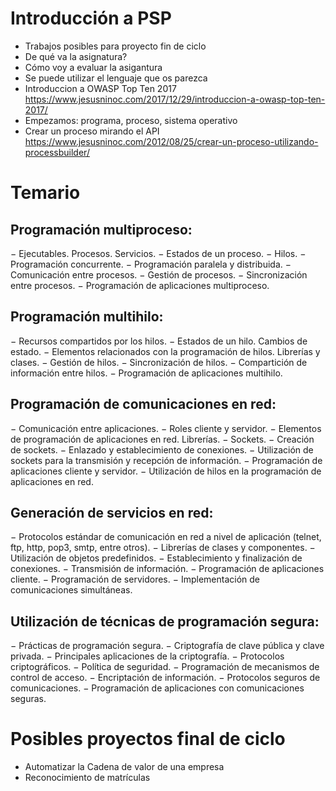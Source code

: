 # Introducción a PSP

- Trabajos posibles para proyecto fin de ciclo
- De qué va la asignatura?
- Cómo voy a evaluar la asigantura
- Se puede utilizar el lenguaje que os parezca
- Introduccion a OWASP Top Ten 2017
https://www.jesusninoc.com/2017/12/29/introduccion-a-owasp-top-ten-2017/
- Empezamos: programa, proceso, sistema operativo
- Crear un proceso mirando el API
https://www.jesusninoc.com/2012/08/25/crear-un-proceso-utilizando-processbuilder/

# Temario

## Programación multiproceso:
 −	Ejecutables. Procesos. Servicios.
 −	Estados de un proceso.
 −	Hilos.
 −	Programación concurrente.
 −	Programación paralela y distribuida.
 −	Comunicación entre procesos.
 −	Gestión de procesos.
 −	Sincronización entre procesos.
 −	Programación de aplicaciones multiproceso.

## Programación multihilo:
 −	Recursos compartidos por los hilos.
 −	Estados de un hilo. Cambios de estado.
 −	Elementos relacionados con la programación de hilos. Librerías y clases.
 −	Gestión de hilos.
 −	Sincronización de hilos.
 −	Compartición de información entre hilos.
 −	Programación de aplicaciones multihilo.

## Programación de comunicaciones en red:
 −	Comunicación entre aplicaciones.
 −	Roles cliente y servidor.
 −	Elementos de programación de aplicaciones en red. Librerías.
 −	Sockets.
 −	Creación de sockets.
 −	Enlazado y establecimiento de conexiones.
 −	Utilización de sockets para la transmisión y recepción de información.
 −	Programación de aplicaciones cliente y servidor.
 −	Utilización de hilos en la programación de aplicaciones en red.

## Generación de servicios en red:
 −	Protocolos estándar de comunicación en red a nivel de aplicación (telnet, ftp, http, pop3, smtp, entre otros).
 −	Librerías de clases y componentes.
 −	Utilización de objetos predefinidos.
 −	Establecimiento y finalización de conexiones.
 −	Transmisión de información.
 −	Programación de aplicaciones cliente.
 −	Programación de servidores.
 −	Implementación de comunicaciones simultáneas.

## Utilización de técnicas de programación segura:
 −	Prácticas de programación segura.
 −	Criptografía de clave pública y clave privada.
 −	Principales aplicaciones de la criptografía.
 −	Protocolos criptográficos.
 −	Política de seguridad.
 −	Programación de mecanismos de control de acceso.
 −	Encriptación de información.
 −	Protocolos seguros de comunicaciones.
 −	Programación de aplicaciones con comunicaciones seguras.

# Posibles proyectos final de ciclo

- Automatizar la Cadena de valor de una empresa
- Reconocimiento de matrículas
